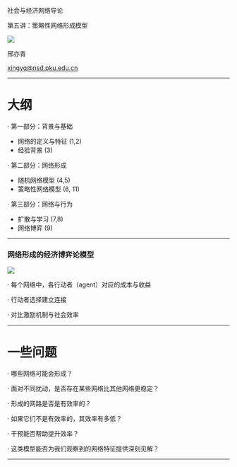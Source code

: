 社会与经济网络导论

第五讲：策略性网络形成模型

![](https://storage.simpletex.cn/view/fHM6b69bp2W474U6U9Wka6zpngvE1NcdM)

邢亦青

xingyq@nsd.pku.edu.cn

------------------------------------------------------------------

# 大纲

· 第一部分：背景与基础
  - 网络的定义与特征 (1,2)
  - 经验背景 (3)

· 第二部分：网络形成
  - 随机网络模型 (4,5)
  - 策略性网络模型 (6, 11)

· 第三部分：网络与行为
  - 扩散与学习 (7,8)
  - 网络博弈 (9)

------------------------------------------------------------------

### 网络形成的经济博弈论模型

![](https://storage.simpletex.cn/view/fhBTQEZmnZpTWKT64arkWhDX7m5xNE3UN)

· 每个网络中，各行动者（agent）对应的成本与收益

· 行动者选择建立连接

· 对比激励机制与社会效率

------------------------------------------------------------------

# 一些问题

· 哪些网络可能会形成？

· 面对不同扰动，是否存在某些网络比其他网络更稳定？

· 形成的网路是否是有效率的？

· 如果它们不是有效率的，其效率有多低？

· 干预能否帮助提升效率？

· 这类模型能否为我们观察到的网络特征提供深刻见解？

------------------------------------------------------------------

